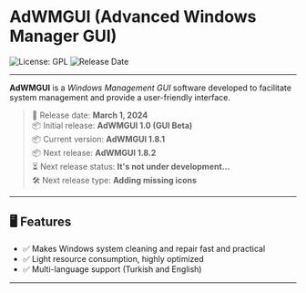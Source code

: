 # AdWMGUI (Advanced Windows Manager GUI)

![License: GPL](https://img.shields.io/badge/License-GPL-blue.svg)
![Release Date](https://img.shields.io/badge/Release%20Date-2024--03--01-brightgreen)

---

**AdWMGUI** is a *Windows Management GUI* software developed to facilitate system management and provide a user-friendly interface.  
> 📅 Release date: **March 1, 2024**   
> 📦 Initial release: **AdWMGUI 1.0 (GUI Beta)**   
> 📦 Current version: **AdWMGUI 1.8.1**   
> 📦 Next release: **AdWMGUI 1.8.2**   
> ⏳ Next release status: **It's not under development...**   
> 🛠️ Next release type: **Adding missing icons**

---

## 🖥️ Features

- ✅ Makes Windows system cleaning and repair fast and practical
- ✅ Light resource consumption, highly optimized
- ✅ Multi-language support (Turkish and English)

---
